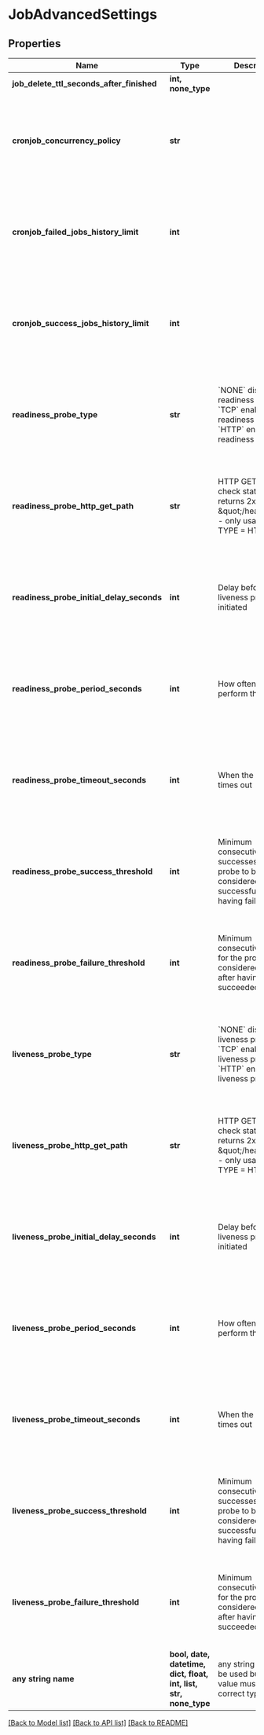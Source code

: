 # JobAdvancedSettings


## Properties
Name | Type | Description | Notes
------------ | ------------- | ------------- | -------------
**job_delete_ttl_seconds_after_finished** | **int, none_type** |  | [optional] 
**cronjob_concurrency_policy** | **str** |  | [optional]  if omitted the server will use the default value of "Forbid"
**cronjob_failed_jobs_history_limit** | **int** |  | [optional]  if omitted the server will use the default value of 1
**cronjob_success_jobs_history_limit** | **int** |  | [optional]  if omitted the server will use the default value of 1
**readiness_probe_type** | **str** | &#x60;NONE&#x60; disable readiness probe &#x60;TCP&#x60; enable TCP readiness probe &#x60;HTTP&#x60; enable HTTP readiness probe  | [optional]  if omitted the server will use the default value of "TCP"
**readiness_probe_http_get_path** | **str** | HTTP GET path to check status (must returns 2xx E.g \&quot;/healtz\&quot;) - only usable with TYPE &#x3D; HTTP | [optional]  if omitted the server will use the default value of "/"
**readiness_probe_initial_delay_seconds** | **int** | Delay before liveness probe is initiated | [optional]  if omitted the server will use the default value of 30
**readiness_probe_period_seconds** | **int** | How often to perform the probe | [optional]  if omitted the server will use the default value of 10
**readiness_probe_timeout_seconds** | **int** | When the probe times out | [optional]  if omitted the server will use the default value of 1
**readiness_probe_success_threshold** | **int** | Minimum consecutive successes for the probe to be considered successful after having failed. | [optional]  if omitted the server will use the default value of 1
**readiness_probe_failure_threshold** | **int** | Minimum consecutive failures for the probe to be considered failed after having succeeded. | [optional]  if omitted the server will use the default value of 3
**liveness_probe_type** | **str** | &#x60;NONE&#x60; disable liveness probe &#x60;TCP&#x60; enable TCP liveness probe &#x60;HTTP&#x60; enable HTTP liveness probe  | [optional]  if omitted the server will use the default value of "TCP"
**liveness_probe_http_get_path** | **str** | HTTP GET path to check status (must returns 2xx E.g \&quot;/healtz\&quot;) - only usable with TYPE &#x3D; HTTP | [optional]  if omitted the server will use the default value of "/"
**liveness_probe_initial_delay_seconds** | **int** | Delay before liveness probe is initiated | [optional]  if omitted the server will use the default value of 30
**liveness_probe_period_seconds** | **int** | How often to perform the probe | [optional]  if omitted the server will use the default value of 10
**liveness_probe_timeout_seconds** | **int** | When the probe times out | [optional]  if omitted the server will use the default value of 5
**liveness_probe_success_threshold** | **int** | Minimum consecutive successes for the probe to be considered successful after having failed. | [optional]  if omitted the server will use the default value of 1
**liveness_probe_failure_threshold** | **int** | Minimum consecutive failures for the probe to be considered failed after having succeeded. | [optional]  if omitted the server will use the default value of 3
**any string name** | **bool, date, datetime, dict, float, int, list, str, none_type** | any string name can be used but the value must be the correct type | [optional]

[[Back to Model list]](../README.md#documentation-for-models) [[Back to API list]](../README.md#documentation-for-api-endpoints) [[Back to README]](../README.md)


